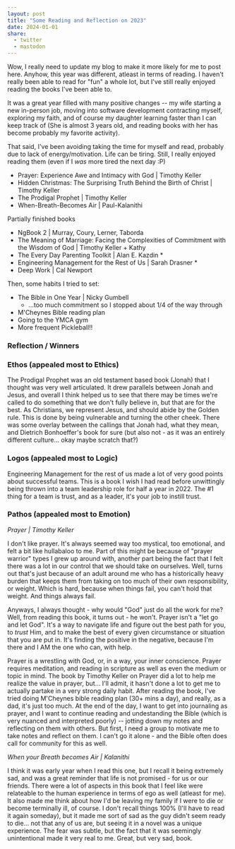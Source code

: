 ```yaml
---
layout: post
title: "Some Reading and Reflection on 2023"
date: 2024-01-01
share:
  - twitter
  - mastodon
---
```


Wow, I really need to update my blog to make it more likely for me to post here. Anyhow, this year was different, atleast in terms of reading. I haven't really been able to read for "fun" a whole lot, but I've still really enjoyed reading the books I've been able to.

It was a great year filled with many positive changes -- my wife starting a new in-person job, moving into software development contracting myself, exploring my faith, and of course my daughter learning faster than I can keep track of (She is almost 3 years old, and reading books with her has become probably my favorite activity).

That said, I've been avoiding taking the time for myself and read, probably due to lack of energy/motivation. Life can be tiring. Still, I really enjoyed reading them (even if I _was_ more tired the next day :P)

- Prayer: Experience Awe and Intimacy with God | Timothy Keller
- Hidden Christmas: The Surprising Truth Behind the Birth of Christ | Timothy Keller
- The Prodigal Prophet | Timothy Keller
- When-Breath-Becomes Air | Paul-Kalanithi

Partially finished books

- NgBook 2 | Murray, Coury, Lerner, Taborda
- The Meaning of Marriage: Facing the Complexities of Commitment with the Wisdom of God | Timothy Keller + Kathy
- The Every Day Parenting Toolkit | Alan E. Kazdin *
- Engineering Management for the Rest of Us | Sarah Drasner *
- Deep Work | Cal Newport

Then, some habits I tried to set:

- The Bible in One Year | Nicky Gumbell
  - ...too much commitment so I stopped about 1/4 of the way through
- M'Cheynes Bible reading plan
- Going to the YMCA gym
- More frequent Pickleball!!

### Reflection / Winners

### Ethos (appealed most to Ethics)

The Prodigal Prophet was an old testament based book (Jonah) that I thought was very well articulated. It drew parallels between Jonah and Jesus, and overall I think helped us to see that there may be times we're called to do something that we don't fully believe in, but that are for the best. As Christians, we represent Jesus, and should abide by the Golden rule. This is done by being vulnerable and turning the other cheek. There was some overlay between the callings that Jonah had, what they mean, and Dietrich Bonhoeffer's book for sure (but also not - as it was an entirely different culture... okay maybe scratch that?)

### Logos (appealed most to Logic)

Engineering Management for the rest of us made a lot of very good points about successful teams. This is a book I wish I had read before unwittingly being thrown into a team leadership role for half a year in 2022. The #1 thing for a team is trust, and as a leader, it's your job to instill trust.


### Pathos (appealed most to Emotion)

*Prayer | Timothy Keller*

I don't like prayer. It's always seemed way too mystical, too emotional, and felt a bit like hullabaloo to me. Part of this might be because of "prayer warrior" types I grew up around with, another part being the fact that I felt there was a lot in our control that we should take on ourselves. Well, turns out that's just because of an adult around me who has a historically heavy burden that keeps them from taking on too much of their own responsibility, or weight. Which is hard, because when things fail, you can't hold that weight. And things always fail. 

Anyways, I always thought - why would "God" just do all the work for me? Well, from reading this book, it turns out - he won't. Prayer isn't a "let go and let God". It's a way to navigate life and figure out the best path for you, to _trust_ Him, and to make the best of every given circumstance or situation that you are put in. It's finding the positive in the negative, because I'm there and I AM the one who can, with help. 

Prayer is a wrestling with God, or, in a way, your inner conscience. Prayer requires meditation, and reading in scripture as well as even the medium or topic in mind. The book by Timothy Keller on Prayer did a lot to help me realize the value in prayer, but... I'll admit, it hasn't done a lot to get me to actually partake in a very strong daily habit. After reading the book, I've tried doing M'Cheynes bible reading plan (30+ mins a day), and really, as a dad, it's just too much. At the end of the day, I want to get into journaling as prayer, and I want to continue reading and undestanding the Bible (which is very nuanced and interpreted poorly) -- jotting down my notes and reflecting on them with others. But first, I need a group to motivate me to take notes and reflect on them. I can't go it alone - and the Bible often does call for community for this as well. 

*When your Breath becomes Air | Kalanithi*

I think it was early year when I read this one, but I recall it being extremely sad, and was a great reminder that life is not promised - for us or our friends. There were a lot of aspects in this book that I feel like were relateable to the human experience in terms of ego as well (atleast for me). It also made me think about how I'd be leaving my family if I were to die or become terminally ill, of course. I don't recall things 100% (I'll have to read it again someday), but it made me sort of sad as the guy didn't seem ready to die... not that any of us are, but seeing it in a novel was a unique experience. The fear was subtle, but the fact that it was seemingly unintentional made it very real to me. Great, but very sad, book.